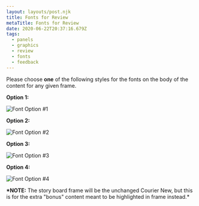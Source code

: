 ```yaml
---
layout: layouts/post.njk
title: Fonts for Review
metaTitle: Fonts for Review
date: 2020-06-22T20:37:16.679Z
tags:
  - panels
  - graphics
  - review
  - fonts
  - feedback
---
```

Please choose **one** of the following styles for the fonts on the body of the content for any given frame.

**Option 1:**

![Font Option #1](/images/washorsanitize_f2.png "Font Option #1")

**Option 2:**

![Font Option #2](/images/washorsanitize_alt.png "Font Option #2")

**Option 3:**

![Font Option #3](/images/washorsanitize_f3.png "Font Option #3")

**Option 4:**

![Font Option #4](/images/washorsanitize_f4.png "Font Option #4")

**\*NOTE:** The story board frame will be the unchanged Courier New, but this is for the extra "bonus" content meant to be highlighted in frame instead.*